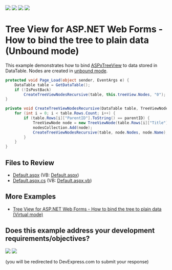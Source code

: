 <!-- default badges list -->
![](https://img.shields.io/endpoint?url=https://codecentral.devexpress.com/api/v1/VersionRange/128563716/13.1.4%2B)
[![](https://img.shields.io/badge/Open_in_DevExpress_Support_Center-FF7200?style=flat-square&logo=DevExpress&logoColor=white)](https://supportcenter.devexpress.com/ticket/details/E2873)
[![](https://img.shields.io/badge/📖_How_to_use_DevExpress_Examples-e9f6fc?style=flat-square)](https://docs.devexpress.com/GeneralInformation/403183)
[![](https://img.shields.io/badge/💬_Leave_Feedback-feecdd?style=flat-square)](#does-this-example-address-your-development-requirementsobjectives)
<!-- default badges end -->

# Tree View for ASP.NET Web Forms - How to bind the tree to plain data (Unbound mode)

This example demonstrates how to bind [ASPxTreeView](https://docs.devexpress.com/AspNet/DevExpress.Web.ASPxTreeView) to data stored in DataTable. Nodes are created in [unbound mode](https://docs.devexpress.com/AspNet/3978/components/tree-list/concepts/binding-to-data/unbound-mode).

```csharp
protected void Page_Load(object sender, EventArgs e) {
    DataTable table = GetDataTable();
    if (!IsPostBack)
        CreateTreeViewNodesRecursive(table, this.treeView.Nodes, "0");
}

private void CreateTreeViewNodesRecursive(DataTable table, TreeViewNodeCollection nodesCollection, string parentID) {
    for (int i = 0; i < table.Rows.Count; i++) {
        if (table.Rows[i]["ParentID"].ToString() == parentID) {
            TreeViewNode node = new TreeViewNode(table.Rows[i]["Title"].ToString(), table.Rows[i]["ID"].ToString());
            nodesCollection.Add(node);
            CreateTreeViewNodesRecursive(table, node.Nodes, node.Name);
        }
    }
}
```

## Files to Review

* [Default.aspx](./CS/WebSite/Default.aspx) (VB: [Default.aspx](./VB/WebSite/Default.aspx))
* [Default.aspx.cs](./CS/WebSite/Default.aspx.cs) (VB: [Default.aspx.vb](./VB/WebSite/Default.aspx.vb))

## More Examples

* [Tree View for ASP.NET Web Forms - How to bind the tree to plain data (Virtual mode)](https://github.com/DevExpress-Examples/asp-net-web-forms-treeview-bind-to-plain-data-virtual-mode)
<!-- feedback -->
## Does this example address your development requirements/objectives?

[<img src="https://www.devexpress.com/support/examples/i/yes-button.svg"/>](https://www.devexpress.com/support/examples/survey.xml?utm_source=github&utm_campaign=asp-net-web-forms-treeview-bind-to-plain-data-unbound-mode&~~~was_helpful=yes) [<img src="https://www.devexpress.com/support/examples/i/no-button.svg"/>](https://www.devexpress.com/support/examples/survey.xml?utm_source=github&utm_campaign=asp-net-web-forms-treeview-bind-to-plain-data-unbound-mode&~~~was_helpful=no)

(you will be redirected to DevExpress.com to submit your response)
<!-- feedback end -->

